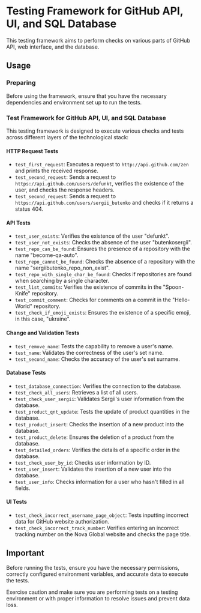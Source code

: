# Testing Framework for GitHub API, UI, and SQL Database

This testing framework aims to perform checks on various parts of GitHub API, web interface, and the database.

## Usage

### Preparing

Before using the framework, ensure that you have the necessary dependencies and environment set up to run the tests.

### Test Framework for GitHub API, UI, and SQL Database

This testing framework is designed to execute various checks and tests across different layers of the technological stack:

#### HTTP Request Tests
- `test_first_request`: Executes a request to `http://api.github.com/zen` and prints the received response.
- `test_second_request`: Sends a request to `https://api.github.com/users/defunkt`, verifies the existence of the user, and checks the response headers.
- `test_second_request`: Sends a request to `https://api.github.com/users/sergii_butenko` and checks if it returns a status 404.

#### API Tests
- `test_user_exists`: Verifies the existence of the user "defunkt".
- `test_user_not_exists`: Checks the absence of the user "butenkosergii".
- `test_repo_can_be_found`: Ensures the presence of a repository with the name "become-qa-auto".
- `test_repo_cannot_be_found`: Checks the absence of a repository with the name "sergiibutenko_repo_non_exist".
- `test_repo_with_single_char_be_found`: Checks if repositories are found when searching by a single character.
- `test_list_commits`: Verifies the existence of commits in the "Spoon-Knife" repository.
- `test_commit_comment`: Checks for comments on a commit in the "Hello-World" repository.
- `test_check_if_emoji_exists`: Ensures the existence of a specific emoji, in this case, "ukraine".

#### Change and Validation Tests
- `test_remove_name`: Tests the capability to remove a user's name.
- `test_name`: Validates the correctness of the user's set name.
- `test_second_name`: Checks the accuracy of the user's set surname.

#### Database Tests
- `test_database_connection`: Verifies the connection to the database.
- `test_check_all_users`: Retrieves a list of all users.
- `test_check_user_sergii`: Validates Sergii's user information from the database.
- `test_product_qnt_update`: Tests the update of product quantities in the database.
- `test_product_insert`: Checks the insertion of a new product into the database.
- `test_product_delete`: Ensures the deletion of a product from the database.
- `test_detailed_orders`: Verifies the details of a specific order in the database.
- `test_check_user_by_id`: Checks user information by ID.
- `test_user_insert`: Validates the insertion of a new user into the database.
- `test_user_info`: Checks information for a user who hasn't filled in all fields.

#### UI Tests
- `test_check_incorrect_username_page_object`: Tests inputting incorrect data for GitHub website authorization.
- `test_check_incorrect_track_number`: Verifies entering an incorrect tracking number on the Nova Global website and checks the page title.


## Important
Before running the tests, ensure you have the necessary permissions, correctly configured environment variables, and accurate data to execute the tests.

Exercise caution and make sure you are performing tests on a testing environment or with proper information to resolve issues and prevent data loss.
